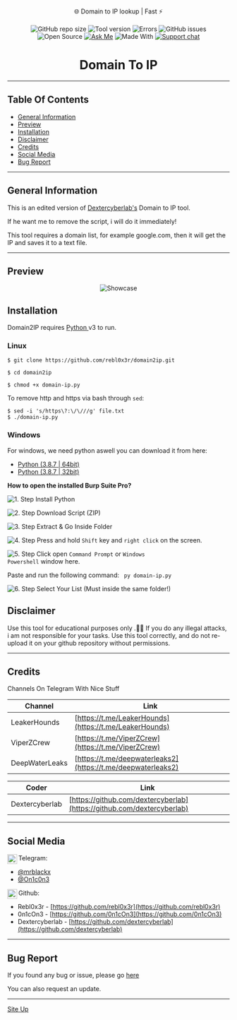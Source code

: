 <p align="center">
  🌐 Domain to IP lookup | Fast ⚡️<br><br>
  <img alt="GitHub repo size" src="https://img.shields.io/github/repo-size/rebl0x3r/domain2ip">
  <img alt="Tool version" src="https://img.shields.io/badge/version-1.2-brightgreen">
  <img alt="Errors" src="https://img.shields.io/badge/errors fixed-21-red">
  <img alt="GitHub issues" src="https://img.shields.io/github/issues/rebl0x3r/domain2ip">
  <img alt="Open Source" src="https://badges.frapsoft.com/os/v1/open-source.png?v=103">
  <a href="https://t.me/mrblackx"><img alt="Ask Me" src="https://img.shields.io/badge/Ask%20me-anything-1abc9c.svg"></a>
  <img alt="Made With" src="https://forthebadge.com/images/badges/made-with-python.svg">
  <a href="https://t.me/viperzcrewchat/"><img src="https://raw.githubusercontent.com/Patrolavia/telegram-badge/master/chat.svg" alt="Support chat"></a>
</p>

<h1 align=center>Domain To IP</h1>

<hr>

<h2>Table Of Contents</h2>

* [General Information](#general-info)
* [Preview](#preview)
* [Installation](#installation)
* [Disclaimer](#disclaimer)
* [Credits](#credits)
* [Social Media](#social-media)
* [Bug Report](#bug-report)

<hr>

<h2>General Information</h2>
  
  This is an edited version of <a href="https://github.com/dextercyberlab/Domain-to-IP-Converter">Dextercyberlab's</a> Domain to IP tool.
  
  If he want me to remove the script, i will do it immediately!
  
  This tool requires a domain list, for example google.com, then it will get the IP and saves it to a text file.
  
<hr>

<h2>Preview</h2>
<p align="center">
  <img alt="Showcase" src="https://i.ibb.co/8jw7VLV/2021-02-04-15-03.png">
</p>

<h2>Installation</h2>

  Domain2IP requires <a href="https://www.python.org/">Python </a> v3 to run.
  
  <h3>Linux</h3>
  
  ```
  $ git clone https://github.com/rebl0x3r/domain2ip.git
  
  $ cd domain2ip

  $ chmod +x domain-ip.py
  ```
  To remove http and https via bash through ```sed```:
  ```
  $ sed -i 's/https\?:\/\///g' file.txt 
  $ ./domain-ip.py
  ```
    
<h3>Windows</h3>

  For windows, we need python aswell you can download it from here:<br>
  
  
  * [Python (3.8.7 | 64bit)](https://www.python.org/ftp/python/3.8.7/python-3.8.7-amd64.exe)
  * [Python (3.8.7 | 32bit)](https://www.python.org/ftp/python/3.8.7/python-3.8.7.exe)
  
  **How to open the installed Burp Suite Pro?**

  <img alt="1. Step" src="https://img.shields.io/badge/Step-1-blueviolet" /> Install Python
  
  <img alt="2. Step" src="https://img.shields.io/badge/Step-2-blueviolet" /> Download Script (ZIP)
  
  <img alt="3. Step" src="https://img.shields.io/badge/Step-3-blueviolet" /> Extract & Go Inside Folder
  
   <img alt="4. Step" src="https://img.shields.io/badge/Step-4-blueviolet" /> Press and hold <code>Shift</code> key and <code>right click</code> on the screen.
   
   <img alt="5. Step" src="https://img.shields.io/badge/Step-5-blueviolet" /> Click open <code>Command Prompt</code> or <code>Windows Powershell</code> window here.
    
   Paste and run the following command:
   <code> py domain-ip.py </code>
  
  <img alt="6. Step" src="https://img.shields.io/badge/Step-6-blueviolet" /> Select Your List (Must inside the same folder!)


<h2>Disclaimer</h2>

  Use this tool for educational purposes only .🕵️‍♂️
  If you do any illegal attacks, i am not responsible for your tasks.
  Use this tool correctly, and do not re-upload it on your github repository without permissions.
  
<hr>
  
<h2>Credits</h2>
  
  Channels On Telegram With Nice Stuff
  
  | Channel | Link |
  | ------ | ------ |
  | LeakerHounds | [https://t.me/LeakerHounds](https://t.me/LeakerHounds) | 
  | ViperZCrew | [https://t.me/ViperZCrew](https://t.me/ViperZCrew) |
  | DeepWaterLeaks | [https://t.me/deepwaterleaks2](https://t.me/deepwaterleaks2) |
  
  | Coder | Link |
  | ------ | ------ |
  | Dextercyberlab | [https://github.com/dextercyberlab](https://github.com/dextercyberlab) |
  

<hr>
            
<h2>Social Media</h2>
 <img align="left" alt="telegram.org" width="22px" src="https://images.vexels.com/media/users/3/137414/isolated/preview/3f7486417ddd88060a1818d44b6f3728-telegram-icon-logo-by-vexels.png" /> Telegram:<br />
 
* [@mrblackx](https://t.me/mrblackx)
* [@On1c0n3](https://t.me/On1c0n3)


<img align="left" alt="github.com" width="22px" src="https://image.flaticon.com/icons/svg/25/25231.svg" /> Github:<br />
 
* Rebl0x3r - [https://github.com/rebl0x3r](https://github.com/rebl0x3r)
* 0n1cOn3 - [https://github.com/0n1cOn3](https://github.com/0n1cOn3)
* Dextercyberlab - [https://github.com/dextercyberlab](https://github.com/dextercyberlab)

<hr>

<h2>Bug Report</h2>

  If you found any bug or issue, please go [here](https://github.com/rebl0x3r/domain2ip/issues)
  
  You can also request an update.
  
<hr>



[Site Up](#domain-to-ip)
